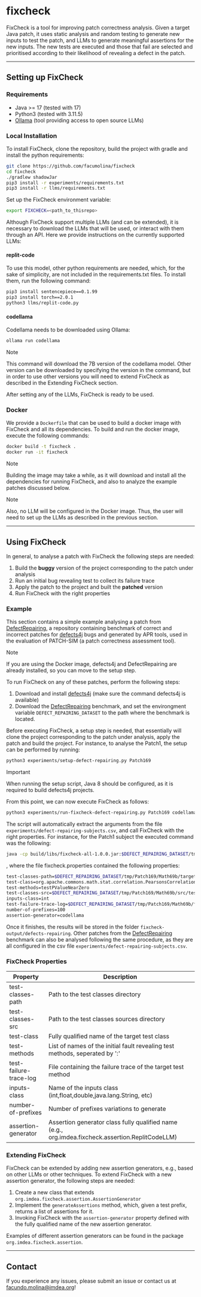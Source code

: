 # fixcheck
FixCheck is a tool for improving patch correctness analysis. 
Given a target Java patch, it uses static analysis and random testing to generate 
new inputs to test the patch, and LLMs to generate meaningful assertions for the new inputs. 
The new tests are executed and those that fail are selected and prioritised 
according to their likelihood of revealing a defect in the patch.

---
## Setting up FixCheck

### Requirements

- Java >= 17 (tested with 17)
- Python3 (tested with 3.11.5)
- [Ollama](https://ollama.com/) (tool providing access to open source LLMs)

### Local Installation

To install FixCheck, clone the repository, build the project with gradle and install the python requirements:
```bash  
git clone https://github.com/facumolina/fixcheck
cd fixcheck
./gradlew shadowJar 
pip3 install -r experiments/requirements.txt
pip3 install -r llms/requirements.txt
```

Set up the FixCheck environment variable:
```bash  
export FIXCHECK=<path_to_thisrepo>
```

Although FixCheck support multiple LLMs (and can be extended), 
it is necessary to download the LLMs that will be used, or interact
with them through an API. Here we provide instructions on the currently 
supported LLMs:

#### replit-code
To use this model, other python requirements are needed, which, 
for the sake of simplicity, are not included in the requirements.txt files. 
To install them, run the following command:
```bash
pip3 install sentencepiece==0.1.99
pip3 install torch==2.0.1
python3 llms/replit-code.py
```

#### codellama
Codellama needs to be downloaded using Ollama:
```bash  
ollama run codellama
```
> [!Note]
> This command will download the 7B version of the codellama model. 
> Other version can be downloaded by specifying the version in the command,
> but in order to use other versions you will need to extend 
> FixCheck as described in the Extending FixCheck section.

After setting any of the LLMs, FixCheck is ready to be used.

### Docker

We provide a `Dockerfile` that can be used to build a docker image with 
FixCheck and all its dependencies. To build and run the docker image, 
execute the following commands:
```bash  
docker build -t fixcheck .
docker run -it fixcheck
```
> [!Note]
> Building the image may take a while, as it will download and install all the dependencies for running
> FixCheck, and also to analyze the example patches discussed below.

> [!Note]
> Also, no LLM will be configured in the Docker image.
> Thus, the user will need to set up the LLMs as described in the previous section.

---
## Using FixCheck

In general, to analyse a patch with FixCheck the following steps are needed:

1. Build the **buggy** version of the project corresponding to the patch under analysis
2. Run an initial bug revealing test to collect its failure trace
3. Apply the patch to the project and built the **patched** version
4. Run FixCheck with the right properties

### Example

This section contains a simple example analysing a patch 
from [DefectRepairing](https://github.com/Ultimanecat/DefectRepairing), 
a repository containing benchmark of correct and incorrect patches 
for [defects4j](https://github.com/rjust/defects4j) bugs and generated by APR tools, 
used in the evaluation of PATCH-SIM 
(a patch correctness assessment tool).

> [!Note]
> If you are using the Docker image, defects4j and DefectRepairing are already installed, 
> so you can move to the setup step.

To run FixCheck on any of these patches, perform the following steps:

1. Download and install [defects4j](https://github.com/rjust/defects4j) (make sure the command defects4j is available)
2. Download the [DefectRepairing](https://github.com/Ultimanecat/DefectRepairing) benchmark, and set the environgment variable `DEFECT_REPAIRING_DATASET` to the path where the benchmark is located.

Before executing FixCheck, a setup step is needed, that essentially will 
clone the project corresponding to the patch under analysis, 
apply the patch and build the project. 
For instance, to analyse the Patch1, the setup can be performed by running:
```bash  
python3 experiments/setup-defect-repairing.py Patch169
```
> [!IMPORTANT]
> When running the setup script, Java 8 should be configured, as it is required to build defects4j projects.

From this point, we can now execute FixCheck as follows:
```bash
python3 experiments/run-fixcheck-defect-repairing.py Patch169 codellama
```
The script will automatically extract the arguments 
from the file `experiments/defect-repairing-subjects.csv`, 
and call FixCheck 
with the right properties. For instance, for the Patch1 
subject the executed command was the following:
```bash
java -cp build/libs/fixcheck-all-1.0.0.jar:$DEFECT_REPAIRING_DATASET/tmp/Patch169/Math69b/target/classes:$DEFECT_REPAIRING_DATASET/tmp/Patch169/Math69b/target/test-classes org.imdea.fixcheck.FixCheck 
```
, where the file fixcheck.properties contained the following properties:
```bash  
test-classes-path=$DEFECT_REPAIRING_DATASET/tmp/Patch169/Math69b/target/test-classes
test-class=org.apache.commons.math.stat.correlation.PearsonsCorrelationTest
test-methods=testPValueNearZero 
test-classes-src=$DEFECT_REPAIRING_DATASET/tmp/Patch169/Math69b/src/test/java 
inputs-class=int
test-failure-trace-log=$DEFECT_REPAIRING_DATASET/tmp/Patch169/Math69b/failing_tests 
number-of-prefixes=100 
assertion-generator=codellama
```

Once it finishes, the results will be stored in the folder `fixcheck-output/defects-repairing`.
Other patches from the [DefectRepairing](https://github.com/Ultimanecat/DefectRepairing) benchmark can also be analysed following the same procedure, as they are all configured in the csv file `experiments/defect-repairing-subjects.csv`.

### FixCheck Properties

<table class="tg">
<thead>
  <tr>
    <th class="tg-73oq">Property</th>
    <th class="tg-73oq">Description</th>
  </tr>
</thead>
<tbody>
  <tr>
    <td class="tg-73oq">test-classes-path</td>
    <td class="tg-73oq">Path to the test classes directory</td>
  </tr>
 <tr>
    <td class="tg-73oq">test-classes-src</td>
    <td class="tg-73oq">Path to the test classes sources directory</td>
  </tr>
 <tr>
    <td class="tg-73oq">test-class</td>
    <td class="tg-73oq">Fully qualified name of the target test class</td>
  </tr>
 <tr>
    <td class="tg-73oq">test-methods</td>
    <td class="tg-73oq">List of names of the initial fault revealing test methods, seperated by ':'</td>
  </tr>
 <tr>
    <td class="tg-73oq">test-failure-trace-log</td>
    <td class="tg-73oq">File containing the failure trace of the target test method</td>
  </tr>
  <tr>
    <td class="tg-73oq">inputs-class</td>
    <td class="tg-73oq">Name of the inputs class (int,float,double,java.lang.String, etc)</td>
  </tr>
  <tr>
    <td class="tg-73oq">number-of-prefixes</td>
    <td class="tg-73oq">Number of prefixes variations to generate</td>
  </tr>
  <tr>
    <td class="tg-73oq">assertion-generator</td>
    <td class="tg-73oq">Assertion generator class fully qualified name (e.g., org.imdea.fixcheck.assertion.ReplitCodeLLM)</td>
  </tr>
</tbody>
</table>

### Extending FixCheck

FixCheck can be extended by adding new assertion generators,
e.g., based on other LLMs or other techniques. To extend 
FixCheck with a new assertion generator, the following steps are needed:

1. Create a new class that extends `org.imdea.fixcheck.assertion.AssertionGenerator`
2. Implement the `generateAssertions` method, which, given a test prefix, 
   returns a list of assertions for it. 
3. Invoking FixCheck with the `assertion-generator` property defined with the fully qualified name of the new assertion generator.

Examples of different assertion generators can be found in the 
package `org.imdea.fixcheck.assertion`.

---
## Contact
If you experience any issues, please submit an issue or contact us at facundo.molina@imdea.org!



